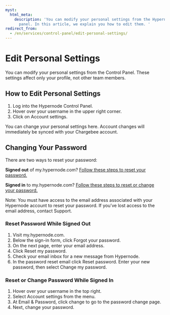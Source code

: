 ```yaml
---
myst:
  html_meta:
    description: 'You can modify your personal settings from the Hypernode control
      panel. In this article, we explain you how to edit them. '
redirect_from:
  - /en/services/control-panel/edit-personal-settings/
---
```


<!-- source: https://support.hypernode.com/en/services/control-panel/edit-personal-settings/ -->

# Edit Personal Settings

You can modify your personal settings from the Control Panel. These settings affect only your profile, not other team members.

## How to Edit Personal Settings

1. Log into the Hypernode Control Panel.
1. Hover over your username in the upper right corner.
1. Click on Account settings.

You can change your personal settings here. Account changes will immediately be synced with your Chargebee account.

## Changing Your Password

There are two ways to reset your password:

**Signed out** of my.hypernode.com? [Follow these steps to reset your password.](#reset-password-while-signed-out)

**Signed in** to my.hypernode.com? [Follow these steps to reset or change your password.](#reset-or-change-password-while-signed-in)

Note: You must have access to the email address associated with your Hypernode account to reset your password. If you’ve lost access to the email address, contact Support.

### Reset Password While Signed Out

1. Visit my.hypernode.com.
1. Below the sign-in form, click Forgot your password.
1. On the next page, enter your email address.
1. Click Reset my password.
1. Check your email inbox for a new message from Hypernode.
1. In the password reset email click Reset password. Enter your new password, then select Change my password.

### Reset or Change Password While Signed In

1. Hover over your username in the top right.
1. Select Account settings from the menu.
1. At Email & Password, click change to go to the password change page.
1. Next, change your password.

